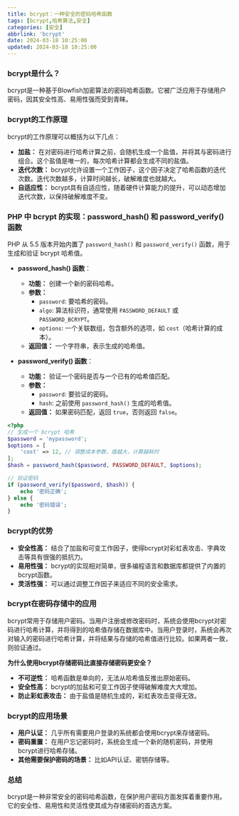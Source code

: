 ```yaml
---
title: bcrypt：一种安全的密码哈希函数
tags: [bcrypt,哈希算法,安全]
categories: [安全]
abbrlink: 'bcrypt'
date: 2024-03-18 10:25:00
updated: 2024-03-18 10:25:00
---
```


### bcrypt是什么？

bcrypt是一种基于Blowfish加密算法的密码哈希函数。它被广泛应用于存储用户密码，因其安全性高、易用性强而受到青睐。

### bcrypt的工作原理

bcrypt的工作原理可以概括为以下几点：

* **加盐：** 在对密码进行哈希计算之前，会随机生成一个盐值，并将其与密码进行组合。这个盐值是唯一的，每次哈希计算都会生成不同的盐值。
* **迭代次数：** bcrypt允许设置一个工作因子，这个因子决定了哈希函数的迭代次数。迭代次数越多，计算时间越长，破解难度也就越大。
* **自适应性：** bcrypt具有自适应性，随着硬件计算能力的提升，可以动态增加迭代次数，以保持破解难度不变。

### PHP 中 bcrypt 的实现：password\_hash() 和 password\_verify() 函数


PHP 从 5.5 版本开始内置了 `password_hash()` 和 `password_verify()` 函数，用于生成和验证 bcrypt 哈希值。

* **password\_hash() 函数**：

    * **功能：** 创建一个新的密码哈希。
    * **参数：**
        * `password`: 要哈希的密码。
        * `algo`: 算法标识符，通常使用 `PASSWORD_DEFAULT` 或 `PASSWORD_BCRYPT`。
        * `options`: 一个关联数组，包含额外的选项，如 `cost`（哈希计算的成本）。
    * **返回值：** 一个字符串，表示生成的哈希值。

* **password\_verify() 函数**：

    * **功能：** 验证一个密码是否与一个已有的哈希值匹配。
    * **参数：**
        * `password`: 要验证的密码。
        * `hash`: 之前使用 `password_hash()` 生成的哈希值。
    * **返回值：** 如果密码匹配，返回 `true`，否则返回 `false`。

<!-- end list -->

```php
<?php
// 生成一个 bcrypt 哈希
$password = 'mypassword';
$options = [
    'cost' => 12, // 调整成本参数，值越大，计算越耗时
];
$hash = password_hash($password, PASSWORD_DEFAULT, $options);

// 验证密码
if (password_verify($password, $hash)) {
    echo '密码正确';
} else {
    echo '密码错误';
}
```

### bcrypt的优势

* **安全性高：** 结合了加盐和可变工作因子，使得bcrypt对彩虹表攻击、字典攻击等具有很强的抵抗力。
* **易用性强：** bcrypt的实现相对简单，很多编程语言和数据库都提供了内置的bcrypt函数。
* **灵活性强：** 可以通过调整工作因子来适应不同的安全需求。

### bcrypt在密码存储中的应用

bcrypt常用于存储用户密码。当用户注册或修改密码时，系统会使用bcrypt对密码进行哈希计算，并将得到的哈希值存储在数据库中。当用户登录时，系统会再次对输入的密码进行哈希计算，并将结果与存储的哈希值进行比较。如果两者一致，则验证通过。

**为什么使用bcrypt存储密码比直接存储密码更安全？**

* **不可逆性：** 哈希函数是单向的，无法从哈希值反推出原始密码。
* **安全性高：** bcrypt的加盐和可变工作因子使得破解难度大大增加。
* **防止彩虹表攻击：** 由于盐值是随机生成的，彩虹表攻击变得无效。

### bcrypt的应用场景

* **用户认证：** 几乎所有需要用户登录的系统都会使用bcrypt来存储密码。
* **密码重置：** 在用户忘记密码时，系统会生成一个新的随机密码，并使用bcrypt进行哈希存储。
* **其他需要保护密码的场景：** 比如API认证、密钥存储等。

### 总结

bcrypt是一种非常安全的密码哈希函数，在保护用户密码方面发挥着重要作用。它的安全性、易用性和灵活性使其成为存储密码的首选方案。